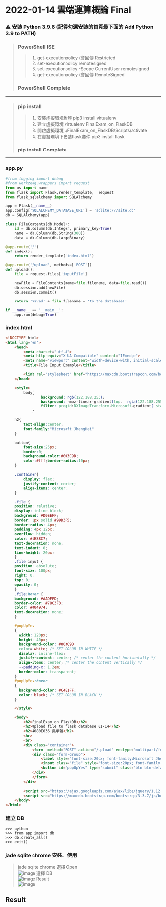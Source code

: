 # 2022-01-14 雲端運算概論 Final

###  ⚠ 安裝 Python 3.9.6 (記得勾選安裝的首頁最下面的 Add Python 3.9 to PATH)
> ###  PowerShell ISE
>> 1. get-executionpolicy (會回傳 Restricted
>> 2. set-executionpolicy remotesigned
>> 3. set-executionpolicy -Scope CurrentUser remotesigned
>> 4. get-executionpolicy (會回傳 RemoteSigned
> ### PowerShell Complete 
---
> ### pip install
>> 1. 安裝虛擬環境軟體 pip3 install virtualenv  
>> 2. 建立虛擬環境 virtualenv FinalExam_on_FlaskDB
>> 3. 開啟虛擬環境 .\FinalExam_on_FlaskDB\Scripts\activate
>> 4. 在虛擬環境下安裝flask套件 pip3 install flask
> ### pip install Complete
---
### app.py
```py
#from logging import debug
#from werkzeug.wrappers import request
from os import name
from flask import Flask,render_template,  request
from flask_sqlalchemy import SQLAlchemy

app = Flask(__name__)
app.config['SQLALCHEMY_DATABASE_URI'] = 'sqlite:///site.db'
db = SQLAlchemy(app)

class FileContents(db.Model):
    id = db.Column(db.Integer, primary_key=True)
    name = db.Column(db.String(300))
    data = db.Column(db.LargeBinary)

@app.route('/')
def index():
    return render_template('index.html')

@app.route('/upload', methods=['POST'])
def upload():
    file = request.files['inputFile']

    newFile = FileContents(name=file.filename, data=file.read())
    db.session.add(newFile)
    db.session.commit()

    return 'Saved' + file.filename + 'to the database!'

if __name__ == '__main__':
    app.run(debug=True)
```
### index.html
```html
<!DOCTYPE html>
<html lang='en'>
    <head>
        <meta charset="utf-8">
        <meta http-equiv="X-UA-Compatible" content="IE=edge">
        <meta name="viewport" content="width=device-with, initial-scale=1">
        <title>File Input Example</title>

        <link rel="stylesheet" href="https://maxcdn.bootstrapcdn.com/bootstrap/3.3.7/css/bootstrap.main.css" integrity="sha384-BVYiiSIFeK1dGmJRAkycuHAHRg320mUcww7on3RYdg4Va+PmSTsz/K68vbdEjh4u" crossorigin="anonymous">
    </head>

    <style>
        body{
                background: rgb(122,188,255); 
                background: -moz-linear-gradient(top,  rgba(122,188,255,1) 0%, rgba(96,171,248,1) 44%, rgba(64,150,238,1) 2000%);
                filter: progid:DXImageTransform.Microsoft.gradient( startColorstr='#7abcff', endColorstr='#4096ee',GradientType=0 ); 
            }

    h2{
        text-align:center;
        font-family:"Microsoft JhengHei"
    }

    button{
        font-size:25px;
        border:0;
        background-color:#003C9D;
        color:#fff;border-radius:10px;
    }

    .container{
        display: flex;
        justify-content: center; 
        align-items: center; 
    }

    .file {
    position: relative;
    display: inline-block;
    background: #D0EEFF;
    border: 1px solid #99D3F5;
    border-radius: 4px;
    padding: 4px 12px;
    overflow: hidden;
    color: #1E88C7;
    text-decoration: none;
    text-indent: 0;
    line-height: 20px;
    }
    .file input {
    position: absolute;
    font-size: 100px;
    right: 0;
    top: 0;
    opacity: 0;
    }
    .file:hover {
    background: #AADFFD;
    border-color: #78C3F3;
    color: #004974;
    text-decoration: none;
    }

    #popUpYes
    {
      width: 120px;
      height: 40px;
      background-color: #003C9D
      color= white; /* SET COLOR IN WHITE */
      display: inline-flex;
      justify-content: center; /* center the content horizontally */
      align-items: center; /* center the content vertically */
      --padding-x: 1.2em;
      border-color: transparent;
    }
    #popUpYes:hover
    {
      background-color: #C4E1FF;
      color: black; /* SET COLOR IN BLACK */
    } 

    </style>

    <body>  
        <h2>FinalExam_on_FlaskDB</h2>
        <h2>Upload file to flask database 01-14</h2>
        <h2>4080E036 吳承翰</h2>
        <hr>
        <br>
        <div class="container">
            <form  method="POST" action="/upload" enctype="multipart/form-data">
            <div class="form-group">
                <label style="font-size:20px; font-family:Microsoft JhengHei; font-weight:bold;" for="inputFile">File input</label>
                <input class="file" style="font-size:20px; font-family:Microsoft JhengHei; font-weight:bold;" type="file" name="inputFile">
                <button id="popUpYes" type="submit" class="btn btn-default">submit</button>
            </div>
            </form>
        </div>
    
        <script src="https://ajax.googleapis.com/ajax/libs/jquery/1.12.4/jquery.min.js"></script>
        <script src="https://maxcdn.bootstrap.com/bootstrap/3.3.7/js/bootstrap.min.js" integrity="sha384-Tc5IQib027qvyjSMfHjOMaLkfuWVxZxUPnCJA7l2mCWNpG9mGCD8wGNIcPD7Txa" crossorigin="anonymous"></script>
    </body>
</html>
```
### 建立 DB
```
>>> python
>>> from app import db
>>> db.create_all()
>>> exit()
```
###  jade sqlite chrome 安裝、使用
> jade sqlite chrome 選擇 Open <br>
![image](https://user-images.githubusercontent.com/55220866/149466543-a875a01b-5fd7-412a-8bb2-1083491ba08b.png)
> 選擇 DB <br>
![image](https://user-images.githubusercontent.com/55220866/149466615-79051cee-850a-49a4-bf3d-53ece654e80f.png)
> Result <br>
![image](https://user-images.githubusercontent.com/55220866/149466713-e9b99112-6deb-4cd6-a8a9-a4a6bc868cd2.png)
## Result
